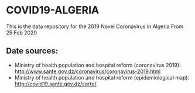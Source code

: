 # COVID19-ALGERIA
This is the data repository for the 2019 Novel Coronavirus in Algeria From 25 Feb 2020

## Date sources:
- Ministry of health population and hospital reform (coronavirus 2019): http://www.sante.gov.dz/coronavirus/coronavirus-2019.html
- Ministry of health population and hospital reform (epidemiological map): http://covid19.sante.gov.dz/carte/

